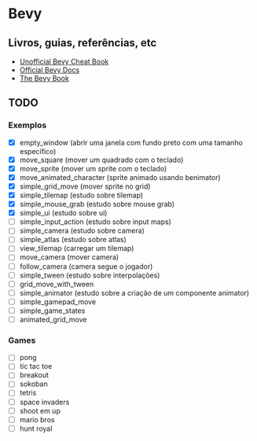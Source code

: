 # Bevy

## Livros, guias, referências, etc

- [Unofficial Bevy Cheat Book](https://bevy-cheatbook.github.io/)
- [Official Bevy Docs](https://docs.rs/bevy/latest/bevy/index.html)
- [The Bevy Book](https://bevyengine.org/learn/book/introduction/)

## TODO

### Exemplos

- [x] empty_window (abrir uma janela com fundo preto com uma tamanho específico)
- [x] move_square (mover um quadrado com o teclado)
- [x] move_sprite (mover um sprite com o teclado)
- [x] move_animated_character (sprite animado usando benimator)
- [x] simple_grid_move (mover sprite no grid)
- [x] simple_tilemap (estudo sobre tilemap)
- [x] simple_mouse_grab (estudo sobre mouse grab)
- [x] simple_ui (estudo sobre ui)
- [ ] simple_input_action (estudo sobre input maps)
- [ ] simple_camera (estudo sobre camera)
- [ ] simple_atlas (estudo sobre atlas)
- [ ] view_tilemap (carregar um tilemap)
- [ ] move_camera (mover camera)
- [ ] follow_camera (camera segue o jogador)
- [ ] simple_tween (estudo sobre interpolações)
- [ ] grid_move_with_tween
- [ ] simple_animator (estudo sobre a criação de um componente animator)
- [ ] simple_gamepad_move
- [ ] simple_game_states
- [ ] animated_grid_move

### Games

- [ ] pong
- [ ] tic tac toe
- [ ] breakout
- [ ] sokoban
- [ ] tetris
- [ ] space invaders
- [ ] shoot em up
- [ ] mario bros
- [ ] hunt royal
